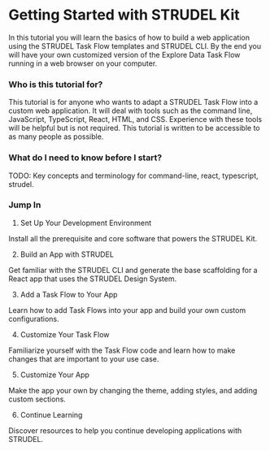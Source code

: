 # Getting Started with STRUDEL Kit

In this tutorial you will learn the basics of how to build a web application using the STRUDEL Task Flow templates and STRUDEL CLI. By the end you will have your own customized version of the Explore Data Task Flow running in a web browser on your computer.

### Who is this tutorial for?

This tutorial is for anyone who wants to adapt a STRUDEL Task Flow into a custom web application. It will deal with tools such as the command line, JavaScript, TypeScript, React, HTML, and CSS. Experience with these tools will be helpful but is not required. This tutorial is written to be accessible to as many people as possible.

### What do I need to know before I start?

TODO: Key concepts and terminology for command-line, react, typescript, strudel.

### Jump In

1. Set Up Your Development Environment

Install all the prerequisite and core software that powers the STRUDEL Kit. 

2. Build an App with STRUDEL

Get familiar with the STRUDEL CLI and generate the base scaffolding for a React app that uses the STRUDEL Design System.

3. Add a Task Flow to Your App

Learn how to add Task Flows into your app and build your own custom configurations.

4. Customize Your Task Flow

Familiarize yourself with the Task Flow code and learn how to make changes that are important to your use case.

5. Customize Your App

Make the app your own by changing the theme, adding styles, and adding custom sections.

6. Continue Learning

Discover resources to help you continue developing applications with STRUDEL.